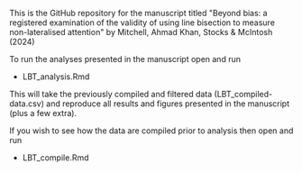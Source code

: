 This is the GitHub repository for the manuscript titled "Beyond bias: a registered examination of the validity of using line bisection to measure non-lateralised attention" 
by Mitchell, Ahmad Khan, Stocks & McIntosh (2024)

To run the analyses presented in the manuscript open and run

  - LBT_analysis.Rmd

This will take the previously compiled and filtered data (LBT_compiled-data.csv) and reproduce all results and figures presented in the manuscript (plus a few extra).




If you wish to see how the data are compiled prior to analysis then open and run

  - LBT_compile.Rmd
